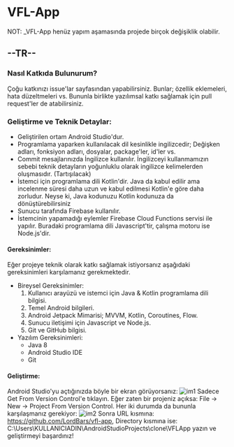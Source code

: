# VFL-App

NOT: _VFL-App henüz yapım aşamasında projede birçok değişiklik olabilir.

## --TR--

### Nasıl Katkıda Bulunurum?
  Çoğu katkınızı issue'lar sayfasından yapabilirsiniz. Bunlar; özellik eklemeleri, hata düzeltmeleri vs. Bununla birlikte yazılımsal katkı sağlamak için pull request'ler de atabilirsiniz.

### Geliştirme ve Teknik Detaylar:
  * Geliştirilen ortam Android Studio'dur.
  * Programlama yaparken kullanılacak dil kesinlikle ingilizcedir; Değişken adları, fonksiyon adları, dosyalar, package'ler, id'ler vs.
  * Commit mesajlarınızda İngilizce kullanılır. İngilizceyi kullanmamızın sebebi teknik detayların yoğunluklu olarak ingilizce kelimelerden oluşmasıdır. (Tartışılacak)
  * İstemci için programlama dili Kotlin'dir. Java da kabul edilir ama incelenme süresi daha uzun ve kabul edilmesi Kotlin'e göre daha zorludur. Neyse ki, Java kodunuzu Kotlin     kodunuza da dönüştürebilirsiniz
  * Sunucu tarafında Firebase kullanılır.
  * İstemcinin yapamadığı eylemler Firebase Cloud Functions servisi ile yapılır. Buradaki programlama dili Javascript'tir, çalışma motoru ise Node.js'dir.

  #### Gereksinimler:
  Eğer projeye teknik olarak katkı sağlamak istiyorsanız aşağıdaki gereksinimleri karşılamanız gerekmektedir.
  * Bireysel Gereksinimler:
    1. Kullanıcı arayüzü ve istemci için Java & Kotlin programlama dili bilgisi.
    2. Temel Android bilgileri.
    3. Android Jetpack Mimarisi; MVVM, Kotlin, Coroutines, Flow.
    4. Sunucu iletişimi için Javascript ve Node.js.
    5. Git ve GitHub bilgisi.
  * Yazılım Gereksinimleri:
    - Java 8 
    - Android Studio IDE
    - Git

  #### Geliştirme:
  Android Studio'yu açtığınızda böyle bir ekran görüyorsanız: 
  ![im1](https://i.imgur.com/g115pKL.png) Sadece Get From Version Control'e tıklayın.
  Eğer zaten bir projeniz açıksa: File -> New -> Project From Version Control. Her iki durumda da bununla karşılaşmanız gerekiyor:
  ![im2](https://i.imgur.com/JY67Mmf.png)
  Sonra URL kısmına: https://github.com/LordBars/vfl-app, Directory kısmına ise: C:\Users\KULLANICIADIN\AndroidStudioProjects\clone\VFLApp yazın ve geliştirmeyi başardınız!
  
